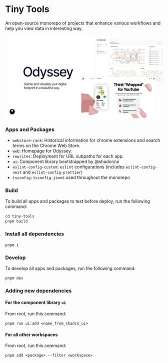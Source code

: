 # Tiny Tools

An open-source monorepo of projects that enhance various workflows and help you view data in interesting way.

<img src="https://github.com/viewodyssey/tiny-tools/blob/main/cover.png"/>

### Apps and Packages

- `webstore-rank`: Historical information for chrome extensions and search terms on the Chrome Web Store.
- `web`: Homepage for Odyssey.
- `rewrites`: Deployment for URL subpaths for each app.
- `ui`: Component library bootstrapped by @shadcn/ui
- `eslint-config-custom`: `eslint` configurations (includes `eslint-config-next` and `eslint-config-prettier`)
- `tsconfig`: `tsconfig.json`s used throughout the monorepo

### Build

To build all apps and packages to test before deploy, run the following command:

```
cd tiny-tools
pnpm build
```

### Install all dependencies

```
pnpm i
```

### Develop

To develop all apps and packages, run the following command:

```
pnpm dev
```

### Adding new dependencies

#### For the component library `ui`

From root, run this command:

```
pnpm run ui:add <name_from_shadcn_ui>
```

#### For all other workspaces

From root, run this command:

```
pnpm add <package> --filter <workspace>
```
